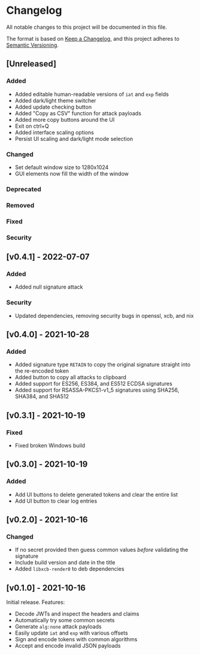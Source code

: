 # Changelog
All notable changes to this project will be documented in this file.

The format is based on [Keep a Changelog](https://keepachangelog.com/en/1.0.0/),
and this project adheres to [Semantic Versioning](https://semver.org/spec/v2.0.0.html).

## [Unreleased]
### Added
* Added editable human-readable versions of `iat` and `exp` fields
* Added dark/light theme switcher
* Added update checking button
* Added "Copy as CSV" function for attack payloads
* Added more copy buttons around the UI
* Exit on ctrl+Q
* Added interface scaling options
* Persist UI scaling and dark/light mode selection

### Changed
* Set default window size to 1280x1024
* GUI elements now fill the width of the window

### Deprecated

### Removed

### Fixed

### Security

## [v0.4.1] - 2022-07-07
### Added
* Added null signature attack

### Security
* Updated dependencies, removing security bugs in openssl, xcb, and nix

## [v0.4.0] - 2021-10-28
### Added
* Added signature type `RETAIN` to copy the original signature straight
  into the re-encoded token
* Added button to copy all attacks to clipboard
* Added support for ES256, ES384, and ES512 ECDSA signatures
* Added support for RSASSA-PKCS1-v1_5 signatures using SHA256, SHA384,
  and SHA512

## [v0.3.1] - 2021-10-19
### Fixed
* Fixed broken Windows build

## [v0.3.0] - 2021-10-19
### Added
* Add UI buttons to delete generated tokens and clear the entire list
* Add UI button to clear log entries

## [v0.2.0] - 2021-10-16
### Changed
* If no secret provided then guess common values *before* validating the
  signature
* Include build version and date in the title
* Added `libxcb-render0` to deb dependencies

## [v0.1.0] - 2021-10-16
Initial release. Features:

* Decode JWTs and inspect the headers and claims
* Automatically try some common secrets
* Generate `alg:none` attack payloads
* Easily update `iat` and `exp` with various offsets
* Sign and encode tokens with common algorithms
* Accept and encode invalid JSON payloads

